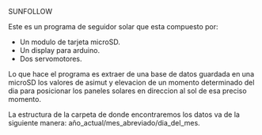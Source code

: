 SUNFOLLOW

Este es un programa de seguidor solar que esta compuesto por:

- Un modulo de tarjeta microSD.
- Un display para arduino.
- Dos servomotores.

Lo que hace el programa es extraer de una base de datos guardada en una
microSD los valores de asimut y elevacion de un momento determinado del dia
para posicionar los paneles solares en direccion al sol de esa preciso momento.

La estructura de la carpeta de donde encontraremos los datos va de la siguiente
manera: año_actual/mes_abreviado/dia_del_mes.
